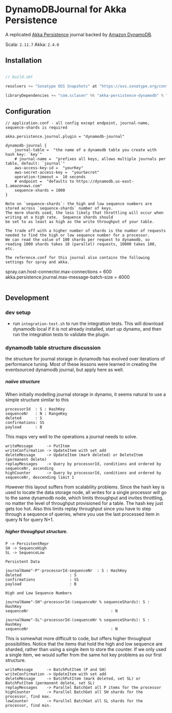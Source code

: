 DynamoDBJournal for Akka Persistence
====================================

A replicated [Akka Persistence](http://doc.akka.io/docs/akka/2.4.0/scala/persistence.html) journal backed by
[Amazon DynamoDB](http://aws.amazon.com/dynamodb/).

Scala: `2.11.7`  Akka: `2.4.0`

Installation
------------

```scala

// build.sbt

resolvers += "Sonatype OSS Snapshots" at "https://oss.sonatype.org/content/repositories/snapshots"

libraryDependencies += "com.sclasen" %% "akka-persistence-dynamodb" % "0.4.0" % "compile"

```

Configuration
-------------

```
// application.conf - all config except endpoint, journal-name, sequence-shards is required

akka.persistence.journal.plugin = "dynamodb-journal"

dynamodb-journal {
    journal-table =  "the name of a dynamodb table you create with hash key: `key`"
    # journal-name =  "prefixes all keys, allows multiple journals per table, default: `journal`"
    aws-access-key-id =  "yourKey"
    aws-secret-access-key =  "yourSecret"
    operation-timeout =  10 seconds
    # endpoint =  "defaults to https://dynamodb.us-east-1.amazonaws.com"
    sequence-shards = 1000
}

Note on `sequence-shards`: the high and low sequence numbers are stored across `sequence-shards` number of keys.
The more shards used, the less likely that throttling will occur when writing at a high rate.  Sequence shards should
be set to as least as high as the write throughput of your table.

The trade off with a higher number of shards is the number of requests needed to find the high or low sequence number for a processor.
We can read the value of 100 shards per request to dynamodb, so reading 1000 shards takes 10 (parallel) requests, 10000 takes 100, etc.

The reference.conf for this journal also contains the following settings for spray and akka.

```
spray.can.host-connector.max-connections = 600
akka.persistence.journal.max-message-batch-size = 4000
```

```

Development
-----------

### dev setup

* run `integration-test.sh` to run the integration tests.  This will download dynamodb local if it is not already 
installed, start up dynamo, and then run the integration tests to validate the plugin.

### dynamodb table structure discussion

the structure for journal storage in dynamodb has evolved over iterations of performance tuning. Most of these lessons were learned
in creating the eventsourced dynamodb journal, but apply here as well.

##### naiive structure

When initially modelling journal storage in dynamo, it seems natural to use a simple structure similar to this

```
processorId  : S : HashKey
sequenceNr   : N : RangeKey
deleted      : S
confirmations: SS
payload      : B
```

This maps very well to the operations a journal needs to solve.

```
writeMessage      -> PutItem
writeConfirmation -> UpdateItem with set add
deleteMessage     -> UpdateItem (mark deleted) or DeleteItem (permanent delete)
replayMessages    -> Query by processorId, conditions and ordered by sequenceNr, ascending
highCounter       -> Query by processorId, conditions and ordered by sequenceNr, descending limit 1
```

However this layout suffers from scalability problems. Since the hash key is used to locate the data storage node, all writes for a
single processor will go to the same dynamodb node, which limits throughput and invites throttling, no matter the level of throughput provisioned
for a table. The hash key just gets too hot. Also this limits replay throughput since you have to step through a sequence of queries, where
you use the last processed item in query N for query N+1.

##### higher throughput structure.

```
P -> PersistentRepr
SH -> SequenceHigh
SL -> SequenceLow

Persistent Data

journalName"-P"-processorId-sequenceNr  : S : HashKey
deleted                     : S
confirmations               : SS
payload                     : B

High and Low Sequence Numbers

journalName"-SH"-processorId-(sequenceNr % sequenceShards): S : HashKey
sequenceNr                                    : N

journalName"-SL"-processorId-(sequenceNr % sequenceShards): S : HashKey
sequenceNr                                    : N
```

This is somewhat more difficult to code, but offers higher throughput possibilities. Notice that the items that hold the high and low sequence are sharded,
rather than using a single item to store the counter. If we only used a single item, we would suffer from the same hot key problems as our
first structure.

```
writeMessage      -> BatchPutItem (P and SH)
writeConfirmation -> UpdateItem with set add
deleteMessage     -> BatchPutItem (mark deleted, set SL) or BatchPutItem (permanent delete, set SL)
replayMessages    -> Parallel BatchGet all P items for the processor
highCounter       -> Parallel BatchGet all SH shards for the processor, find max.
lowCounter        -> Parallel BatchGet all SL shards for the processor, find min.
```


